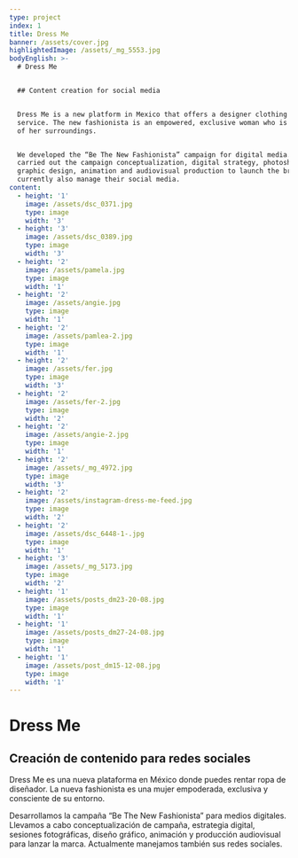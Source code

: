 ```yaml
---
type: project
index: 1
title: Dress Me
banner: /assets/cover.jpg
highlightedImage: /assets/_mg_5553.jpg
bodyEnglish: >-
  # Dress Me


  ## Content creation for social media


  Dress Me is a new platform in Mexico that offers a designer clothing rental
  service. The new fashionista is an empowered, exclusive woman who is conscious
  of her surroundings.


  We developed the “Be The New Fashionista” campaign for digital media. We
  carried out the campaign conceptualization, digital strategy, photoshoots,
  graphic design, animation and audiovisual production to launch the brand. We
  currently also manage their social media.
content:
  - height: '1'
    image: /assets/dsc_0371.jpg
    type: image
    width: '3'
  - height: '3'
    image: /assets/dsc_0389.jpg
    type: image
    width: '3'
  - height: '2'
    image: /assets/pamela.jpg
    type: image
    width: '1'
  - height: '2'
    image: /assets/angie.jpg
    type: image
    width: '1'
  - height: '2'
    image: /assets/pamlea-2.jpg
    type: image
    width: '1'
  - height: '2'
    image: /assets/fer.jpg
    type: image
    width: '3'
  - height: '2'
    image: /assets/fer-2.jpg
    type: image
    width: '2'
  - height: '2'
    image: /assets/angie-2.jpg
    type: image
    width: '1'
  - height: '2'
    image: /assets/_mg_4972.jpg
    type: image
    width: '3'
  - height: '2'
    image: /assets/instagram-dress-me-feed.jpg
    type: image
    width: '2'
  - height: '2'
    image: /assets/dsc_6448-1-.jpg
    type: image
    width: '1'
  - height: '3'
    image: /assets/_mg_5173.jpg
    type: image
    width: '2'
  - height: '1'
    image: /assets/posts_dm23-20-08.jpg
    type: image
    width: '1'
  - height: '1'
    image: /assets/posts_dm27-24-08.jpg
    type: image
    width: '1'
  - height: '1'
    image: /assets/post_dm15-12-08.jpg
    type: image
    width: '1'
---
```

# Dress Me

## Creación de contenido para redes sociales

Dress Me es una nueva plataforma en México donde puedes rentar ropa de diseñador. La nueva fashionista es una mujer empoderada, exclusiva y consciente de su entorno.

Desarrollamos la campaña “Be The New Fashionista” para medios digitales. Llevamos a cabo conceptualización de campaña, estrategia digital, sesiones fotográficas, diseño gráfico, animación y producción audiovisual para lanzar la marca. Actualmente manejamos también sus redes sociales.

